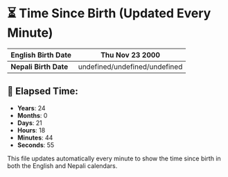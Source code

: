 # ⏳ Time Since Birth (Updated Every Minute)

| **English Birth Date** | Thu Nov 23 2000 |
|------------------------|-------------------------------------|
| **Nepali Birth Date**  | undefined/undefined/undefined                  |

## 📅 Elapsed Time:

- **Years**: 24
- **Months**: 0
- **Days**: 21
- **Hours**: 18
- **Minutes**: 44
- **Seconds**: 55

This file updates automatically every minute to show the time since birth in both the English and Nepali calendars.